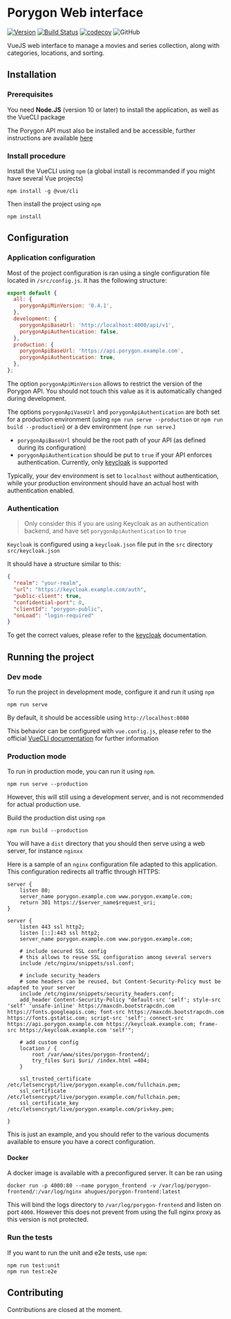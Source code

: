 # Porygon Web interface

[![Version](https://img.shields.io/github/package-json/v/ahugues/porygon-frontend)](https://github.com/aHugues/porygon-frontend)
[![Build Status](https://travis-ci.org/aHugues/porygon-frontend.svg?branch=master)](https://travis-ci.org/aHugues/porygon-frontend)
[![codecov](https://codecov.io/gh/aHugues/porygon-frontend/branch/master/graph/badge.svg)](https://codecov.io/gh/aHugues/porygon-frontend)
![GitHub](https://img.shields.io/github/license/ahugues/porygon-frontend)

VueJS web interface to manage a movies and series collection, along with categories, locations, and sorting.


## Installation

### Prerequisites

You need **Node.JS** (version 10 or later) to install the application, as well as the VueCLI package

The Porygon API must also be installed and be accessible, further instructions are available [here](https://github.com/ahugues/porygon-backend)

### Install procedure

Install the VueCLI using `npm` (a global install is recommanded if you might have several Vue projects)

```shell
npm install -g @vue/cli
```

Then install the project using `npm`

```shell
npm install
```


## Configuration

### Application configuration

Most of the project configuration is ran using a single configuration file located in `/src/config.js`. It has the following structure:

```javascript
export default {
  all: {
    porygonApiMinVersion: '0.4.1',
  },
  development: {
    porygonApiBaseUrl: 'http://localhost:4000/api/v1',
    porygonApiAuthentication: false,
  },
  production: {
    porygonApiBaseUrl: 'https://api.porygon.example.com',
    porygonApiAuthentication: true,
  },
};
```

The option `porygonApiMinVersion` allows to restrict the version of the Porygon API. You should not touch this value as it is automatically changed during development.

The options `porygonApiVaseUrl` and `porygonApiAuthentication` are both set for a production environment (using `npm run serve --production` or `npm run build --production`) or a dev environment (`npm run serve`.)
- `porygonApiBaseUrl` should be the root path of your API (as defined during its configuration)
- `porygonApiAuthentication` should be put to `true` if your API enforces authentication. Currently, only [keycloak](https://www.keycloak.org/) is supported

Typically, your dev environment is set to `localhost` without authentication, while your production environment should have an actual host with authentication enabled.

### Authentication

> Only consider this if you are using Keycloak as an authentication backend, and have set `porygonApiAuthentication` to `true`

`Keycloak` is configured using a `keycloak.json` file put in the `src` directory `src/keycloak.json`

It should have a structure similar to this:

```json
{
  "realm": "your-realm",
  "url": "https://keycloak.example.com/auth",
  "public-client": true,
  "confidential-port": 0,
  "clientId": "porygon-public",
  "onLoad": "login-required"
}
```

To get the correct values, please refer to the [keycloak](https://www.keycloak.org/) documentation.


## Running the project

### Dev mode

To run the project in development mode, configure it and run it using `npm`

```shell
npm run serve
```

By default, it should be accessible using `http://localhost:8080`

This behavior can be configured with `vue.config.js`, please refer to the official [VueCLI documentation](https://cli.vuejs.org/guide/) for further information

### Production mode

To run in production mode, you can run it using `npm`.

```shell
npm run serve --production
```

However, this will still using a development server, and is not recommended for actual production use.

Build the production dist using `npm`

```shell
npm run build --production
```

You will have a `dist` directory that you should then serve using a web server, for instance `nginxx`

Here is a sample of an `nginx` configuration file adapted to this application. This configuration redirects all traffic through HTTPS: 

```nginx
server {
    listen 80;
    server_name porygon.example.com www.porygon.example.com;
    return 301 https://$server_name$request_uri;
}

server {
    listen 443 ssl http2;
    listen [::]:443 ssl http2;
    server_name porygon.example.com www.porygon.example.com;

    # include secured SSL config
    # this allows to reuse SSL configuration among several servers
    include /etc/nginx/snippets/ssl.conf;

    # include security_headers
    # some headers can be reused, but Content-Security-Policy must be adapted to your server
    include /etc/nginx/snippets/security_headers.conf;
    add_header Content-Security-Policy "default-src 'self'; style-src 'self' 'unsafe-inline' https://maxcdn.bootstrapcdn.com https://fonts.googleapis.com; font-src https://maxcdn.bootstrapcdn.com https://fonts.gstatic.com; script-src 'self'; connect-src https://api.porygon.example.com https://keycloak.example.com; frame-src https://keycloak.example.com 'self'";

    # add custom config
    location / {
        root /var/www/sites/porygon-frontend/;
        try_files $uri $uri/ /index.html =404;
    }

    ssl_trusted_certificate /etc/letsencrypt/live/porygon.example.com/fullchain.pem;
    ssl_certificate /etc/letsencrypt/live/porygon.example.com/fullchain.pem;
    ssl_certificate_key /etc/letsencrypt/live/porygon.example.com/privkey.pem;

}
```

This is just an example, and you should refer to the various documents available to ensure you have a corect configuration. 

#### Docker

A docker image is available with a preconfigured server. It can be ran using 
```shell
docker run -p 4000:80 --name porygon_frontend -v /var/log/porygon-frontend/:/var/log/nginx ahugues/porygon-frontend:latest
```

This will bind the logs directory to `/var/log/porygon-frontend` and listen on port `4000`. However this does not prevent from using the full nginx proxy as this version is not protected.

### Run the tests

If you want to run the unit and e2e tests, use `npm`:

```shell
npm run test:unit
npm run test:e2e
```

## Contributing

Contributions are closed at the moment.